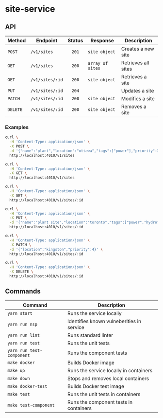 # site-service

## API

| Method   | Endpoint        | Status | Response         | Description         |
|----------|-----------------|:------:|------------------|---------------------|
| `POST`   | `/v1/sites`     | `201`  | `site object`    | Creates a new site  |
| `GET`    | `/v1/sites`     | `200`  | `array of sites` | Retrieves all sites |
| `GET`    | `/v1/sites/:id` | `200`  | `site object`    | Retrieves a site    |
| `PUT`    | `/v1/sites/:id` | `204`  |                  | Updates a site      |
| `PATCH`  | `/v1/sites/:id` | `200`  | `site object`    | Modifies a site     |
| `DELETE` | `/v1/sites/:id` | `200`  | `site object`    | Removes a site      |

### Examples

```bash
curl \
  -H 'Content-Type: application/json' \
  -X POST \
  -d '{"name":"plant","location":"ottawa","tags":["power"],"priority":3}' \
  http://localhost:4010/v1/sites

curl \
  -H 'Content-Type: application/json' \
  -X GET \
  http://localhost:4010/v1/sites

curl \
  -H 'Content-Type: application/json' \
  -X GET \
  http://localhost:4010/v1/sites/:id

curl \
  -H 'Content-Type: application/json' \
  -X PUT \
  -d '{"name":"plant site","location":"toronto","tags":["power","hydro"],"priority":2}' \
  http://localhost:4010/v1/sites/:id

curl \
  -H 'Content-Type: application/json' \
  -X PATCH \
  -d '{"location":"kingston","priority":4}' \
  http://localhost:4010/v1/sites/:id

curl \
  -H 'Content-Type: application/json' \
  -X DELETE \
  http://localhost:4010/v1/sites/:id
```

## Commands

| Command                   | Description                                |
|---------------------------|--------------------------------------------|
| `yarn start`              | Runs the service locally                   |
| `yarn run nsp`            | Identifies known vulneberities in service  |
| `yarn run lint`           | Runs standard linter                       |
| `yarn run test`           | Runs the unit tests                        |
| `yarn run test-component` | Runs the component tests                   |
| `make docker`             | Builds Docker image                        |
| `make up`                 | Runs the service locally in containers     |
| `make down`               | Stops and removes local containers         |
| `make docker-test`        | Builds Docker test image                   |
| `make test`               | Runs the unit tests in containers          |
| `make test-component`     | Runs the component tests in containers     |
